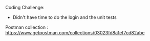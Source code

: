 Coding Challenge:
- Didn't have time to do the login and the unit tests

Postman collection : https://www.getpostman.com/collections/03023fd8a1ef7cd82abe
